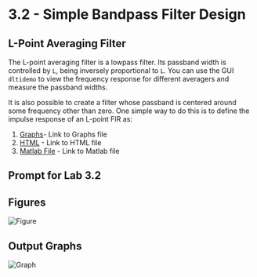 # 3.2 - Simple Bandpass Filter Design
## L-Point Averaging Filter

The L-point averaging filter is a lowpass filter. Its passband width is controlled by `L`, being inversely proportional to `L`. You can use the GUI `dltidemo` to view the frequency response for different averagers and measure the passband widths.

It is also possible to create a filter whose passband is centered around some frequency other than zero. One simple way to do this is to define the impulse response of an L-point FIR as:

1. [Graphs](Breadcrumbs5530_6530_Project/3.2%20Simple%20Bandpass%20Filter%20Design/Graphs)- Link to Graphs file
2. [HTML](Breadcrumbs5530_6530_Project/3.2%20Simple%20Bandpass%20Filter%20Design/two-HTML) - Link to HTML file
3. [Matlab File](Breadcrumbs5530_6530_Project/3.2%20Simple%20Bandpass%20Filter%20Design/three-Matlab-File) - Link to Matlab file



## Prompt for Lab 3.2


## Figures

![Figure](FigureLink)

## Output Graphs

![Graph](GraphLink)
